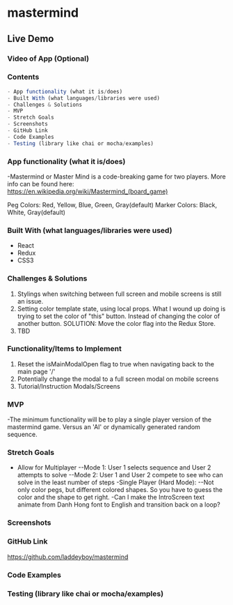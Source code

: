 # mastermind

## Live Demo

### Video of App (Optional)

### Contents

```javascript
- App functionality (what it is/does)
- Built With (what languages/libraries were used)
- Challenges & Solutions
- MVP
- Stretch Goals
- Screenshots
- GitHub Link
- Code Examples
- Testing (library like chai or mocha/examples)
```

### App functionality (what it is/does)

-Mastermind or Master Mind is a code-breaking game for two players.  More info can be found here: <https://en.wikipedia.org/wiki/Mastermind_(board_game)>

Peg Colors: Red, Yellow, Blue, Green, Gray(default)
Marker Colors: Black, White, Gray(default)

### Built With (what languages/libraries were used)

- React
- Redux
- CSS3

### Challenges & Solutions

1) Stylings when switching between full screen and mobile screens is still an issue.
2) Setting color template state, using local props.  What I wound up doing is trying to set the color of "this" button.  Instead of changing the color of another button.  SOLUTION: Move the color flag into the Redux Store.
3) TBD

### Functionality/Items to Implement

1) Reset the isMainModalOpen flag to true when navigating back to the main page '/'
2) Potentially change the modal to a full screen modal on mobile screens
3) Tutorial/Instruction Modals/Screens

### MVP

-The minimum functionality will be to play a single player version of the mastermind game.  Versus an 'AI' or dynamically generated random sequence.  

### Stretch Goals

- Allow for Multiplayer
--Mode 1: User 1 selects sequence and User 2 attempts to solve
--Mode 2: User 1 and User 2 compete to see who can solve in the least number of steps
-Single  Player (Hard Mode):
--Not only color pegs, but different colored shapes. So you have to guess the color and the shape to get right.
-Can I make the IntroScreen text animate from Danh Hong font to English and transition back on a loop?

### Screenshots

### GitHub Link

<https://github.com/laddeyboy/mastermind>

### Code Examples

### Testing (library like chai or mocha/examples)